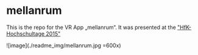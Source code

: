 mellanrum
=============

This is the repo for the VR App „mellanrum“. It was presented at the ["HfK-Hochschultage 2015"](http://www.hfk-bremen.de/en/node/22712)

![image](./readme_img/mellanrum.jpg =600x)